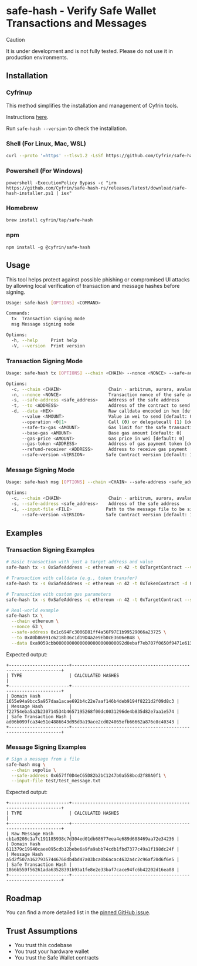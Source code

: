 # safe-hash - Verify Safe Wallet Transactions and Messages

> [!CAUTION]
> It is under development and is not fully tested. Please do not use it in production environments.

## Installation 

### Cyfrinup

This method simplifies the installation and management of Cyfrin tools.

Instructions [here](https://github.com/Cyfrin/up).

Run `safe-hash --version` to check the installation.


### Shell (For Linux, Mac, WSL)

```bash
curl --proto '=https' --tlsv1.2 -LsSf https://github.com/Cyfrin/safe-hash-rs/releases/latest/download/safe-hash-installer.sh | sh
```

### Powershell (For Windows)

```
powershell -ExecutionPolicy Bypass -c "irm https://github.com/Cyfrin/safe-hash-rs/releases/latest/download/safe-hash-installer.ps1 | iex"
```

### Homebrew 

```
brew install cyfrin/tap/safe-hash
```

### npm

```
npm install -g @cyfrin/safe-hash
```

## Usage

This tool helps protect against possible phishing or compromised UI attacks by allowing local verification of transaction and message hashes before signing.

```bash
Usage: safe-hash [OPTIONS] <COMMAND>

Commands:
  tx  Transaction signing mode
  msg Message signing mode

Options:
  -h, --help     Print help
  -V, --version  Print version
```

### Transaction Signing Mode

```bash
Usage: safe-hash tx [OPTIONS] --chain <CHAIN> --nonce <NONCE> --safe-address <safe_address> --to <ADDRESS>

Options:
  -c, --chain <CHAIN>                  Chain - arbitrum, aurora, avalanche, base, blast, bsc, celo, ethereum, gnosis, linea, mantle, optimism, polygon, scroll, sepolia, worldchain, xlayer, zksync, base-sepolia, gnosis-chiado, polygon-zkevm
  -n, --nonce <NONCE>                  Transaction nonce of the safe address
  -s, --safe-address <safe_address>    Address of the safe address
  -t, --to <ADDRESS>                   Address of the contract to send calldata to
  -d, --data <HEX>                     Raw calldata encoded in hex [default: "0x"]
      --value <AMOUNT>                 Value in wei to send [default: 0]
      --operation <0|1>                Call (0) or delegatecall (1) [default: 0]
      --safe-tx-gas <AMOUNT>           Gas limit for the safe transaction [default: 0]
      --base-gas <AMOUNT>              Base gas amount [default: 0]
      --gas-price <AMOUNT>             Gas price in wei [default: 0]
      --gas-token <ADDRESS>            Address of gas payment token [default: 0x0]
      --refund-receiver <ADDRESS>      Address to receive gas payment [default: 0x0]
      --safe-version <VERSION>        Safe Contract version [default: 1.3.0]
```

### Message Signing Mode

```bash
Usage: safe-hash msg [OPTIONS] --chain <CHAIN> --safe-address <safe_address> --input-file <FILE>

Options:
  -c, --chain <CHAIN>                  Chain - arbitrum, aurora, avalanche, base, blast, bsc, celo, ethereum, gnosis, linea, mantle, optimism, polygon, scroll, sepolia, worldchain, xlayer, zksync, base-sepolia, gnosis-chiado, polygon-zkevm
  -s, --safe-address <safe_address>    Address of the safe address
  -i, --input-file <FILE>             Path to the message file to be signed
      --safe-version <VERSION>        Safe Contract version [default: 1.3.0]
```

## Examples

### Transaction Signing Examples

```bash
# Basic transaction with just a target address and value
safe-hash tx -s 0xSafeAddress -c ethereum -n 42 -t 0xTargetContract --value 1000000000000000000

# Transaction with calldata (e.g., token transfer)
safe-hash tx -s 0xSafeAddress -c ethereum -n 42 -t 0xTokenContract -d 0xdatadatadata

# Transaction with custom gas parameters
safe-hash tx -s 0xSafeAddress -c ethereum -n 42 -t 0xTargetContract --safe-tx-gas 100000 --base-gas 21000 --gas-price 50000000000

# Real-world example
safe-hash tx \
  --chain ethereum \
  --nonce 63 \
  --safe-address 0x1c694Fc3006D81ff4a56F97E1b99529066a23725 \
  --to 0xA0b86991c6218b36c1d19D4a2e9Eb0cE3606eB48 \
  --data 0xa9059cbb00000000000000000000000092d0ebaf7eb707f0650f9471e61348f4656c29bc00000000000000000000000000000000000000000000000000000005d21dba00
```

Expected output:
```
+-----------------------+------------------------------------------------------------------+
| TYPE                  | CALCULATED HASHES                                                |
+-----------------------+------------------------------------------------------------------+
| Domain Hash           | 1655e94a9bcc5a957daa1acae692b4c22e7aaf146b4deb9194f8221d2f09d8c3 |
| Message Hash          | f22754eba5a2b230714534b4657195268f00dc0031296de4b835d82e7aa1e574 |
| Safe Transaction Hash | ad06b099fca34e51e4886643d95d9a19ace2cd024065efb66662a876e8c40343 |
+-----------------------+------------------------------------------------------------------+
```

### Message Signing Examples

```bash
# Sign a message from a file
safe-hash msg \
  --chain sepolia \
  --safe-address 0x657ff0D4eC65D82b2bC1247b0a558bcd2f80A0f1 \
  --input-file test/test_message.txt
```

Expected output:
```
+-----------------------+------------------------------------------------------------------+
| TYPE                  | CALCULATED HASHES                                                |
+-----------------------+------------------------------------------------------------------+
| Raw Message Hash      | cb1a9208c1a7c191185938c7d304ed01db68677eea4e689d688469aa72e34236 |
| Domain Hash           | 611379c19940caee095cdb12bebe6a9fa9abb74cdb1fbd7377c49a1f198dc24f |
| Message Hash          | a5d2f507a16279357446768db4bd47a03bca0b6acac4632a4c2c96af20d6f6e5 |
| Safe Transaction Hash | 1866b559f56261ada63528391b93a1fe8e2e33baf7cace94fc6b42202d16ea08 |
+-----------------------+------------------------------------------------------------------+
```

## Roadmap

You can find a more detailed list in the [pinned GitHub issue](https://github.com/cyfrin/safe-tx-verifier/issues/1).

## Trust Assumptions
* You trust this codebase
* You trust your hardware wallet
* You trust the Safe Wallet contracts
